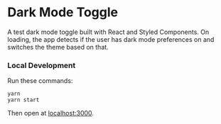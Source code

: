 # Dark Mode Toggle

A test dark mode toggle built with React and Styled Components. On loading, the app detects if the user has dark mode preferences on and switches the theme based on that.

### Local Development

Run these commands:

```
yarn
yarn start
```

Then open at [localhost:3000](localhost:3000).
